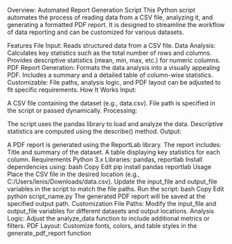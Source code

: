Overview: Automated Report Generation Script
This Python script automates the process of reading data from a CSV file, analyzing it, and generating a formatted PDF report. It is designed to streamline the workflow of data reporting and can be customized for various datasets.

Features
File Input: Reads structured data from a CSV file.
Data Analysis:
Calculates key statistics such as the total number of rows and columns.
Provides descriptive statistics (mean, min, max, etc.) for numeric columns.
PDF Report Generation:
Formats the data analysis into a visually appealing PDF.
Includes a summary and a detailed table of column-wise statistics.
Customizable:
File paths, analysis logic, and PDF layout can be adjusted to fit specific requirements.
How It Works
Input:

A CSV file containing the dataset (e.g., data.csv).
File path is specified in the script or passed dynamically.
Processing:

The script uses the pandas library to load and analyze the data.
Descriptive statistics are computed using the describe() method.
Output:

A PDF report is generated using the ReportLab library.
The report includes:
Title and summary of the dataset.
A table displaying key statistics for each column.
Requirements
Python 3.x
Libraries: pandas, reportlab
Install dependencies using:
bash
Copy
Edit
pip install pandas reportlab
Usage
Place the CSV file in the desired location (e.g., C:/Users/lenis/Downloads/data.csv).
Update the input_file and output_file variables in the script to match the file paths.
Run the script:
bash
Copy
Edit
python script_name.py
The generated PDF report will be saved at the specified output path.
Customization
File Paths: Modify the input_file and output_file variables for different datasets and output locations.
Analysis Logic: Adjust the analyze_data function to include additional metrics or filters.
PDF Layout: Customize fonts, colors, and table styles in the generate_pdf_report function
